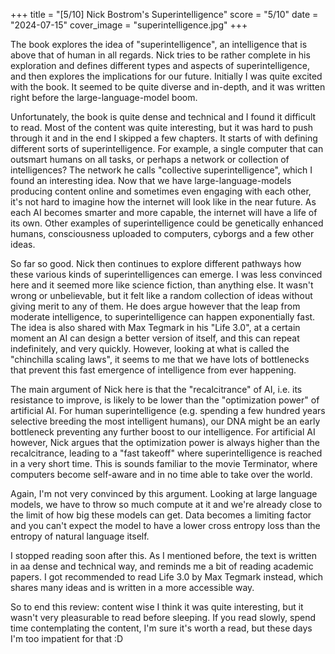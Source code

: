+++
title = "[5/10] Nick Bostrom's Superintelligence"
score = "5/10"
date = "2024-07-15"
cover_image = "superintelligence.jpg"
+++

The book explores the idea of "superintelligence", an intelligence that is above that of human in all regards. Nick tries to be rather complete in his exploration and defines different types and aspects of superintelligence, and then explores the implications for our future. Initially I was quite excited with the book. It seemed to be quite diverse and in-depth, and it was written right before the large-language-model boom. 

Unfortunately, the book is quite dense and technical and I found it difficult to read. Most of the content was quite interesting, but it was hard to push through it and in the end I skipped a few chapters. It starts of with defining different sorts of superintelligence. For example, a single computer that can outsmart humans on all tasks, or perhaps a network or collection of intelligences? The network he calls "collective superintelligence", which I found an interesting idea. Now that we have large-language-models producing content online and sometimes even engaging with each other, it's not hard to imagine how the internet will look like in the near future. As each AI becomes smarter and more capable, the internet will have a life of its own. Other examples of superintelligence could be genetically enhanced humans, consciousness uploaded to computers, cyborgs and a few other ideas. 

So far so good. Nick then continues to explore different pathways how these various kinds of superintelligences can emerge. I was less convinced here and it seemed more like science fiction, than anything else. It wasn't wrong or unbelievable, but it felt like a random collection of ideas without giving merit to any of them. He does argue however that the leap from moderate intelligence, to superintelligence can happen exponentially fast. The idea is also shared with Max Tegmark in his "Life 3.0", at a certain moment an AI can design a better version of itself, and this can repeat indefinitely, and very quickly. However, looking at what is called the "chinchilla scaling laws", it seems to me that we have lots of bottlenecks that prevent this fast emergence of intelligence from ever happening. 

The main argument of Nick here is that the "recalcitrance" of AI, i.e. its resistance to improve, is likely to be lower than the "optimization power" of artificial AI. For human superintelligence (e.g. spending a few hundred years selective breeding the most intelligent humans), our DNA might be an early bottleneck preventing any further boost to our intelligence. For artificial AI however, Nick argues that the optimization power is always higher than the recalcitrance, leading to a "fast takeoff" where superintelligence is reached in a very short time. This is sounds familiar to the movie Terminator, where computers become self-aware and in no time able to take over the world. 

Again, I'm not very convinced by this argument. Looking at large language models, we have to throw so much compute at it and we're already close to the limit of how big these models can get. Data becomes a limiting factor and you can't expect the model to have a lower cross entropy loss than the entropy of natural language itself. 

I stopped reading soon after this. As I mentioned before, the text is written in aa dense and technical way, and reminds me a bit of reading academic papers. I got recommended to read Life 3.0 by Max Tegmark instead, which shares many ideas and is written in a more accessible way. 

So to end this review: content wise I think it was quite interesting, but it wasn't very pleasurable to read before sleeping. If you read slowly, spend time contemplating the content, I'm sure it's worth a read, but these days I'm too impatient for that :D 